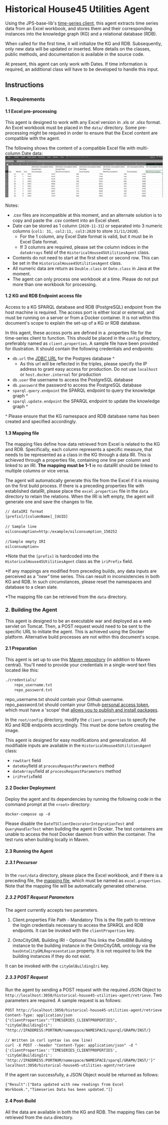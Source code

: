 # Historical House45 Utilities Agent

Using the JPS-base-lib's [time-series client](https://github.com/cambridge-cares/TheWorldAvatar/tree/develop/JPS_BASE_LIB/src/main/java/uk/ac/cam/cares/jps/base/timeseries),
this agent extracts time series data from an Excel workbook, and stores them and their corresponding instances into the 
knowledge graph (KG) and a relational database (RDB). 

When called for the first time, it will initialize the KG and RDB. Subsequently, only new data will be updated or inserted.
More details on the classes, public methods, and documentation is available in the source code.

At present, this agent can only work with Dates. If time information is required, an additional class will have to be developed to handle this input.

## Instructions
### 1. Requirements
#### 1.1 Excel pre-processing
This agent is designed to work with any Excel version in .xls or .xlsx format. An Excel workbook must be placed in the
 `data/` directory. Some pre-processing might be required in order to ensure that the Excel content are compatible with the agent.

The following shows the content of a compatible Excel file with multi-column Date data:
![Shows the content of a compatible Excel file.](docs/img/sample_excel1.PNG "Sample Excel file")

Notes:
- .csv files are incompatible at this moment, and an alternate solution is to copy and paste the .csv content into an Excel sheet.
- Date can be stored as 1 column (`2020-11-31`) or separated into 3 numeric columns (`col1: 31, col2:11, col3:2020` to store `31/11/2020`). 
  - For the 1 column, any Excel Date format is valid, but it must be in Excel Date format.
  - If 3 columns are required, please set the column indices in the `dateArrays` field of the `HistoricalHouse45UtilitiesAgent` class.
- Contents do not need to start at the first sheet or second row. This can be set in the `HistoricalHouse45UtilitiesAgent` class.
- All numeric data are return as `Double.class` or `Date.class` in Java at the moment.
- The agent can only process one workbook at a time. Please do not put more than one workbook for processing.

#### 1.2 KG and RDB Endpoint access file
Access to a KG SPARQL database and RDB (PostgreSQL) endpoint from the host machine is required. 
The access port is either local or external, and must be running on a server or from a Docker container. 
It is not within this document's scope to explain the set-up of a KG or RDB database.

In this agent, these access ports are defined in a .properties file for the time-series client to function. This should be 
placed in the `config` directory, preferably named as `client.properties`. A sample file have been provided for illustration.
It should contain the following credentials and endpoints:
- `db.url` the [JDBC URL](https://www.postgresql.org/docs/7.4/jdbc-use.html) for the Postgres database ^
  - As this url will be reflected in the triples, please specify the IP address to grant easy access for production. Do not use `localhost` or `host.docker.internal` for production
- `db.user` the username to access the PostgreSQL database
- `db.password` the password to access the PostgreSQL database
- `sparql.query.endpoint` the SPARQL endpoint to query the knowledge graph ^
- `sparql.update.endpoint` the SPARQL endpoint to update the knowledge graph ^

^ Please ensure that the KG namespace and RDB database name has been created and specified accordingly. 

#### 1.3 Mapping file
The mapping files define how data retrieved from Excel is related to the KG and RDB. Specifically, each column represents 
a specific measure, that needs to be represented as a class in the KG through a data IRI. This is achieved through a 
properties file, containing one line per column and linked to an IRI. **The mapping must be 1-1** ie no dataIRI should 
be linked to multiple columns or vice versa.

The agent will automatically generate this file from the Excel if it is missing on the first build process. If there is 
a preceding  properties file with established dataIRI, please place the `excel.properties` file in the `data` 
directory to retain the relations. When the IRI is left empty, the agent will generate one and save the changes to file.

```
// dataIRI format 
[prefix]/[columnName]_[UUID]

// Sample line 
oilconsumption=http:/example/oilconsumption_150252

//Sample empty IRI
oilconsumption=
```
*Note that the `[prefix]` is hardcoded into the `HistoricalHouse45UtilitiesAgent` class as the `iriPrefix` field.

*If any mappings are modified from preceding builds, any data inputs are perceived as a *"new"* time series. This can result 
in inconsistencies in both KG and RDB. In such circumstances, please reset the namespaces and database to  a clean slate.

*The mapping file can be retrieved from the `data` directory.

### 2. Building the Agent
This agent is designed to be an executable war and deployed as a web servlet on Tomcat. Then, a POST request would
need to be sent to the specific URL to initiate the agent. This is achieved using the Docker platform. Alternative
build processes are not within this document's scope.  

#### 2.1 Preparation
This agent is set up to use this [Maven repository](https://maven.pkg.github.com/cambridge-cares/TheWorldAvatar/) (in addition to Maven central).
You'll need to provide  your credentials in a single-word text files located like this:
```
./credentials/
    repo_username.txt
    repo_password.txt
```

repo_username.txt should contain your Github username. repo_password.txt should contain your Github [personal access token](https://docs.github.com/en/github/authenticating-to-github/creating-a-personal-access-token),
which must have a 'scope' that [allows you to publish and install packages](https://docs.github.com/en/packages/working-with-a-github-packages-registry/working-with-the-apache-maven-registry#authenticating-to-github-packages).

In the `root/config` directory, modify the `client.properties` to specify the KG and RDB endpoints accordingly. This must be done before creating the image.

This agent is designed for easy modifications and generalization. All modifiable inputs are available in the `HistoricalHouse45UtilitiesAgent` class:
- `rowStart` field
- `dateKey`field at `processRequestParameters` method
- `dateArrays`field at `processRequestParameters` method 
- `iriPrefix`field

#### 2.2 Docker Deployment
Deploy the agent and its dependencies by running the following code in the command prompt at the `<root>` directory:
```
docker-compose up -d
```

Please disable the `DateTSClientDecoratorIntegrationTest` and `QueryHandlerTest` when building the agent in Docker. 
The test containers are unable to access the host Docker daemon from within the container. The test runs when building locally in Maven.

#### 2.3 Running the Agent
##### 2.3.1 Precursor
In the `root/data` directory, please place the Excel workbook, and if there is a preceding file, the [mapping file](#13-mapping-file),
which must be named as `excel.properties`. Note that the mapping file will be automatically generated otherwise.

##### 2.3.2 POST Request Parameters
The agent currently accepts two parameters.

1. Client.properties File Path - Mandatory
This is the file path to retrieve the login credentials necessary to access the SPARQL and RDB endpoints. It can be invoked with the `clientProperties` key.

2. OntoCityGML Building IRI - Optional
This links the OntoBIM Building instance to the building instance in the OntoCityGML ontology via the `hasOntoCityGMLRepresentation` property. 
It is not required to link the building instances if they do not exist.

It can be invoked with the `cityGmlBuildingIri` key.

##### 2.3.3 POST Request
Run the agent by sending a POST request with the required JSON Object to `http://localhost:3050/historical-house45-utilities-agent/retrieve`.
Two parameters are required. A sample request is as follows:
```
POST http://localhost:3050/historical-house45-utilities-agent/retrieve
Content-Type: application/json
{"clientProperties":"TIMESERIES_CLIENTPROPERTIES", "cityGmlBuildingIri": "http://IPADDRESS:PORTNUM/namespace/NAMESPACE/sparql/GRAPH/INST/}

// Written in curl syntax (as one line)
curl -X POST --header "Content-Type: application/json" -d "{'clientProperties':'TIMESERIES_CLIENTPROPERTIES', 'cityGmlBuildingIri': 'http://IPADDRESS:PORTNUM/namespace/NAMESPACE/sparql/GRAPH/INST/'}" localhost:3050/historical-house45-utilities-agent/retrieve
```
If the agent ran successfully, a JSON Object would be returned as follows:
```
{"Result":["Data updated with new readings from Excel Workbook.","Timeseries Data has been updated."]}
```
#### 2.4 Post-Build
All the data are available in both the KG and RDB. The mapping files can be retrieved from the `data` directory.